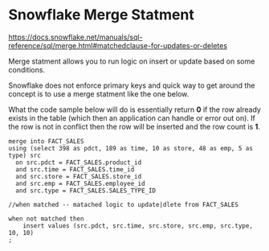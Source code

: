 # Snowflake Merge Statment
https://docs.snowflake.net/manuals/sql-reference/sql/merge.html#matchedclause-for-updates-or-deletes

Merge statment allows you to run logic on insert or update based on some conditions.

Snowflake does not enforce primary keys and quick way to get around the concept is to use a merge statment like the one below.

What the code sample below will do is essentially return <b>0</b> if the row already exists in the table (which then an application can handle or error out on). If the row is not in conflict then the row will be inserted and the row count is <b>1</b>.

```
merge into FACT_SALES
using (select 398 as pdct, 189 as time, 10 as store, 48 as emp, 5 as type) src 
  on src.pdct = FACT_SALES.product_id
  and src.time = FACT_SALES.time_id
  and src.store = FACT_SALES.store_id
  and src.emp = FACT_SALES.employee_id
  and src.type = FACT_SALES.SALES_TYPE_ID

//when matched -- matached logic to update|dlete from FACT_SALES

when not matched then 
    insert values (src.pdct, src.time, src.store, src.emp, src.type, 10, 10)
;
```











